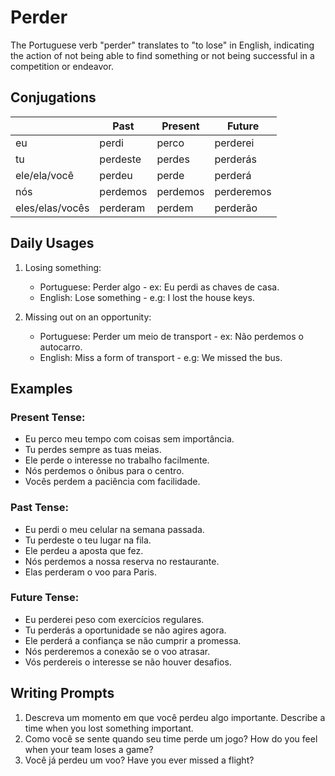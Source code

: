 # Perder

The Portuguese verb "perder" translates to "to lose" in English, indicating the action of not being able to find something or not being successful in a competition or endeavor.

## Conjugations

|                 | Past     | Present  | Future     |
| --------------- | -------- | -------- | ---------- |
| eu              | perdi    | perco    | perderei   |
| tu              | perdeste | perdes   | perderás   |
| ele/ela/você    | perdeu   | perde    | perderá    |
| nós             | perdemos | perdemos | perderemos |
| eles/elas/vocês | perderam | perdem   | perderão   |

## Daily Usages

1. Losing something:

   - Portuguese: Perder algo - ex: Eu perdi as chaves de casa.
   - English: Lose something - e.g: I lost the house keys.

2. Missing out on an opportunity:

   - Portuguese: Perder um meio de transport - ex: Não perdemos o autocarro.
   - English: Miss a form of transport - e.g: We missed the bus.

## Examples

### Present Tense:

- Eu perco meu tempo com coisas sem importância.
- Tu perdes sempre as tuas meias.
- Ele perde o interesse no trabalho facilmente.
- Nós perdemos o ônibus para o centro.
- Vocês perdem a paciência com facilidade.

### Past Tense:

- Eu perdi o meu celular na semana passada.
- Tu perdeste o teu lugar na fila.
- Ele perdeu a aposta que fez.
- Nós perdemos a nossa reserva no restaurante.
- Elas perderam o voo para Paris.

### Future Tense:

- Eu perderei peso com exercícios regulares.
- Tu perderás a oportunidade se não agires agora.
- Ele perderá a confiança se não cumprir a promessa.
- Nós perderemos a conexão se o voo atrasar.
- Vós perdereis o interesse se não houver desafios.

## Writing Prompts

1. Descreva um momento em que você perdeu algo importante. Describe a time when you lost something important.
2. Como você se sente quando seu time perde um jogo? How do you feel when your team loses a game?
3. Você já perdeu um voo? Have you ever missed a flight?
